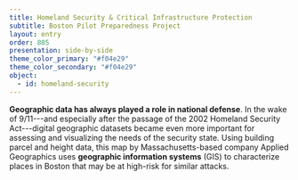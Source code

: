 ```yaml
---
title: Homeland Security & Critical Infrastructure Protection
subtitle: Boston Pilot Preparedness Project
layout: entry
order: 805
presentation: side-by-side
theme_color_primary: "#f04e29"
theme_color_secondary: "#f04e29"
object:
  - id: homeland-security
---
```


**Geographic data has always played a role in national defense**. In the wake of 9/11---and especially after the passage of the 2002 Homeland Security Act---digital geographic datasets became even more important for assessing and visualizing the needs of the security state. Using building parcel and height data, this map by Massachusetts-based company Applied Geographics uses **geographic information systems** (GIS) to characterize places in Boston that may be at high-risk for similar attacks.